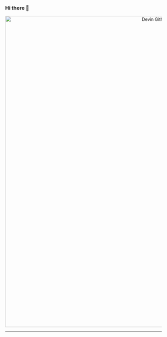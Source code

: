 ### Hi there 👋

<!--
**theDevin8/theDevin8** is a ✨ _special_ ✨ repository because its `README.md` (this file) appears on your GitHub profile.

Here are some ideas to get you started:

- 🔭 I’m currently working on ...
- 🌱 I’m currently learning ...
- 👯 I’m looking to collaborate on ...
- 🤔 I’m looking for help with ...
- 💬 Ask me about ...
- 📫 How to reach me: ...
- 😄 Pronouns: ...
- ⚡ Fun fact: ...
-->
<p style="margin: auto" align="center">
  <img width="1000" alt="Devin Github Banner" src="https://github.com/theDevin8/devinbanner/blob/f821e85334e94f290c17307ac63ede5783a92c42/devin-stockton.png">
</p>
<hr/>

